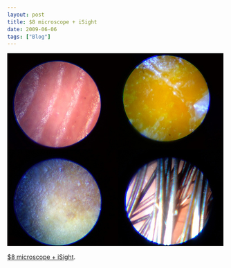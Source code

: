 ```yaml
---
layout: post
title: $8 microscope + iSight
date: 2009-06-06
tags: ["Blog"]
---
```


[![](3593043700_441e9d9cb6.jpg)](http://www.flickr.com/photos/jeffreywarren/3593043700/)

[$8 microscope + iSight](http://www.flickr.com/photos/jeffreywarren/3593043700/).